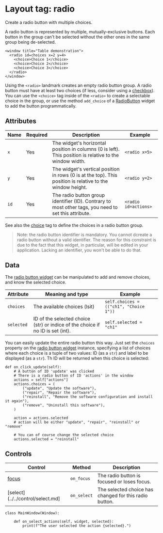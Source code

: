 # Layout tag: radio

Create a radio button with multiple choices.

A radio button is represented by multiple, mutually-exclusive buttons.
Each button in the group can't be selected without the other ones
in the same group being de-selected.

```
<window title="Table demonstration">
  <radio id=choices x=2 y=4>
    <choice>Choice 1</choice>
    <choice>Choice 2</choice>
    <choice>Choice 3</choice>
  </radio>
</window>
```

Using the `<radio>` landmark creates an empty radio button group.
A radio button must have at least two choices (if less, consider using
a [checkbox](checkbox.md)).  You can use the `<choice>` tag inside
of the `<radio>` to create a selectable choice in the group, or use the
method `add_choice` of a [RadioButton](../../widget/radio_button.py)
widget to add the button programmatically.

## Attributes

| Name         | Required | Description              | Example     |
| ------------ | -------- | ------------------------ | ----------- |
| `x` | Yes | The widget's horizontal position in columns (0 is left). This position is relative to the window width. | `<radio x=5>` |
| `y` | Yes | The widget's vertical position in rows (0 is at the top). This position is relative to the window height. | `<radio y=2>` |
| `id` | Yes | The radio button group identifier (ID). Contrary to most other tags, you need to set this attribute. | `<radio id=actions>` |

See also the [choice](./choice.md) tag to define the choices
in a radio button group.

> Note: the radio button identifier is mandatory.  You cannot dcreate a
  radio button without a valid identifier.  The reason for this constraint
  is due to the fact that this widget, in particular, will be edited
  in your application.  Lacking an identifier, you won't be able to do
  that.

## Data

The [radio button widget](../../widget/radio_button.md) can be manipulated
to add and remove choices, and know the selected choice.

| Attribute      | Meaning and type | Example                     |
| -------------- | ---------------- | --------------------------- |
| `choices` | The available choices (lsit) | `self.choices = (("ch1", "Choice 1"))` |
| `selected` | ID of the selected choice (str) or indice of the choice if no ID is set (int). | `self.selected = "ch1"` |

You can easily update the entire radio button this way.  Just set the
`choices` property on the
[radio button widget](../../widget/RadioButton.md) instance, specifying
a list of choices where each choice is a tuple of two values: ID
(as a `str`) and label to be displayed (as a `str`).  Th ID will be
returned when this choice is selected:

    def on_click_update(self):
        # A button of ID 'update' was clicked
        # There is a radio button of ID 'actions' in the window
        actions = self["actions"]
        actions.choices = (
            ("update", "Update the software"),
            ("repair", "Repair the software"),
            ("reinstall", "Remove the software configuration and install it again"),
            ("remove", "Uninstall this software"),
        )

        action = actions.selected
        # action will be either "update", "repair", "reinstall" or "remove"

        # You can of course change the selected choice
        actions.selected = "reinstall"

## Controls

| Control                           | Method       | Description    |
| --------------------------------- | ------------ | -------------- |
| [focus](../../control/focus.md) | `on_focus` | The radio button is focused or loses focus. |
| [select](../../control/select.md] | `on_select` | The selected choice has changed for this radio button. |

    class MainWindow(Window):

        def on_select_actions(self, widget, selected):
            print(f"The user selected the action {selected}.")


